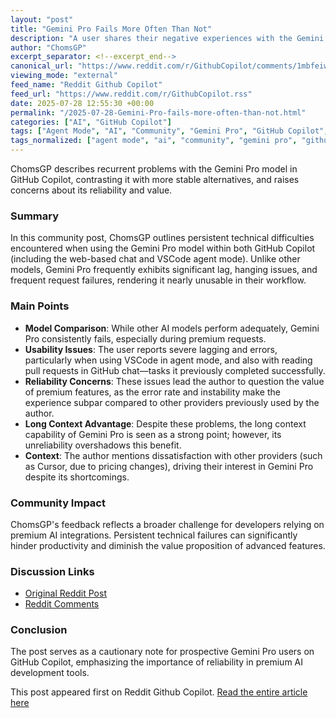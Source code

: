 ```yaml
---
layout: "post"
title: "Gemini Pro Fails More Often Than Not"
description: "A user shares their negative experiences with the Gemini Pro model in GitHub Copilot and VSCode, detailing lag, errors, and usability issues. The post compares the reliability of Gemini Pro to other models and highlights concerns over premium feature value, with specific issues in agent mode and pull request handling."
author: "ChomsGP"
excerpt_separator: <!--excerpt_end-->
canonical_url: "https://www.reddit.com/r/GithubCopilot/comments/1mbfeiw/gemini_pro_fails_more_often_than_not/"
viewing_mode: "external"
feed_name: "Reddit Github Copilot"
feed_url: "https://www.reddit.com/r/GithubCopilot.rss"
date: 2025-07-28 12:55:30 +00:00
permalink: "/2025-07-28-Gemini-Pro-fails-more-often-than-not.html"
categories: ["AI", "GitHub Copilot"]
tags: ["Agent Mode", "AI", "Community", "Gemini Pro", "GitHub Copilot", "Lag", "Long Context", "Model Errors", "Model Reliability", "Premium Requests", "Pull Request", "Visual Studio Code"]
tags_normalized: ["agent mode", "ai", "community", "gemini pro", "github copilot", "lag", "long context", "model errors", "model reliability", "premium requests", "pull request", "visual studio code"]
---
```


ChomsGP describes recurrent problems with the Gemini Pro model in GitHub Copilot, contrasting it with more stable alternatives, and raises concerns about its reliability and value.<!--excerpt_end-->

### Summary

In this community post, ChomsGP outlines persistent technical difficulties encountered when using the Gemini Pro model within both GitHub Copilot (including the web-based chat and VSCode agent mode). Unlike other models, Gemini Pro frequently exhibits significant lag, hanging issues, and frequent request failures, rendering it nearly unusable in their workflow.

### Main Points

- **Model Comparison**: While other AI models perform adequately, Gemini Pro consistently fails, especially during premium requests.
- **Usability Issues**: The user reports severe lagging and errors, particularly when using VSCode in agent mode, and also with reading pull requests in GitHub chat—tasks it previously completed successfully.
- **Reliability Concerns**: These issues lead the author to question the value of premium features, as the error rate and instability make the experience subpar compared to other providers previously used by the author.
- **Long Context Advantage**: Despite these problems, the long context capability of Gemini Pro is seen as a strong point; however, its unreliability overshadows this benefit.
- **Context**: The author mentions dissatisfaction with other providers (such as Cursor, due to pricing changes), driving their interest in Gemini Pro despite its shortcomings.

### Community Impact

ChomsGP's feedback reflects a broader challenge for developers relying on premium AI integrations. Persistent technical failures can significantly hinder productivity and diminish the value proposition of advanced features.

### Discussion Links

- [Original Reddit Post](https://www.reddit.com/r/GithubCopilot/comments/1mbfeiw/gemini_pro_fails_more_often_than_not/)
- [Reddit Comments](https://www.reddit.com/r/GithubCopilot/comments/1mbfeiw/gemini_pro_fails_more_often_than_not/)

### Conclusion

The post serves as a cautionary note for prospective Gemini Pro users on GitHub Copilot, emphasizing the importance of reliability in premium AI development tools.

This post appeared first on Reddit Github Copilot. [Read the entire article here](https://www.reddit.com/r/GithubCopilot/comments/1mbfeiw/gemini_pro_fails_more_often_than_not/)

